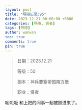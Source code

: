 ```yaml
---
layout: post
title: "导随记录395"
date: 2023-12-21 00:00:00 +0800
categories: [导随, 贤者]
tags: [导随]
author: wanwan
toc: true
comments: true
pin: true
---
```

> 日期：2023.12.21
>
> 等级：50
>
> 副本：神兵要塞帝国南方堡
>
> 职业：贤者

呃呃呃 和上把的同事一起被抓进来了。